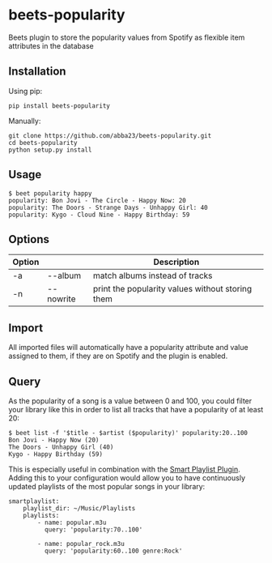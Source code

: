 # beets-popularity

Beets plugin to store the popularity values from Spotify as flexible item attributes in the database

## Installation
Using pip:
  
    pip install beets-popularity

Manually:

    git clone https://github.com/abba23/beets-popularity.git
    cd beets-popularity
    python setup.py install

## Usage
    $ beet popularity happy
    popularity: Bon Jovi - The Circle - Happy Now: 20
    popularity: The Doors - Strange Days - Unhappy Girl: 40
    popularity: Kygo - Cloud Nine - Happy Birthday: 59

## Options
| Option | |Description |
| ------ | ------ | ------ |
| -a | \-\-album | match albums instead of tracks |
| -n | \-\-nowrite | print the popularity values without storing them |

## Import
All imported files will automatically have a popularity attribute and value assigned to them, if they are on Spotify and the plugin is enabled.
    
## Query
As the popularity of a song is a value between 0 and 100, you could filter your library like this in order to list all tracks that have a popularity of at least 20:

    $ beet list -f '$title - $artist ($popularity)' popularity:20..100
    Bon Jovi - Happy Now (20)
    The Doors - Unhappy Girl (40)
    Kygo - Happy Birthday (59)
    
This is especially useful in combination with the [Smart Playlist Plugin](https://beets.readthedocs.io/en/v1.4.3/plugins/smartplaylist.html). Adding this to your configuration would allow you to have continuously updated playlists of the most popular songs in your library:

    smartplaylist:
        playlist_dir: ~/Music/Playlists
        playlists:
            - name: popular.m3u
              query: 'popularity:70..100'
    
            - name: popular_rock.m3u
              query: 'popularity:60..100 genre:Rock'